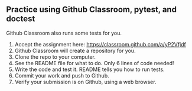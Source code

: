 ## Practice using Github Classroom, pytest, and doctest 

Github Classroom also runs some tests for you.

1. Accept the assignment here: https://classroom.github.com/a/yP2Vfjdf
2. Github Classroom will create a repository for you.
3. Clone the repo to your computer.
4. See the README file for what to do.  Only 6 lines of code needed!
5. Write the code and test it. README tells you how to run tests.
6. Commit your work and push to Github.
7. Verify your submission is on Github, using a web browser.
